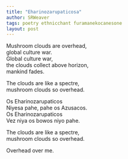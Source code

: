 ```yaml
---
title: "Eharinozarupaticosa"
author: SRWeaver
tags: poetry ethnicchant furamanekocanesone
layout: post
---
```

Mushroom clouds are overhead,<br />
global culture war.<br />
Global culture war,<br />
the clouds collect above horizon,<br />
mankind fades. 

The clouds are like a spectre,<br />
mushroom clouds so overhead. 

Os Eharinozarupaticos<br />
Niyesa pahe, pahe os Azusacos.<br />
Os Eharinozarupaticos<br />
Vez niya os bowos niyo pahe. 

The clouds are like a spectre,<br />
mushroom clouds so overhead.

Overhead over me.
